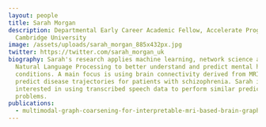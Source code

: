 ```yaml
---
layout: people
title: Sarah Morgan
description: Departmental Early Career Academic Fellow, Accelerate Programme,
  Cambridge University
image: /assets/uploads/sarah_morgan_885x432px.jpg
twitter: https://twitter.com/sarah_morgan_uk
biography: Sarah's research applies machine learning, network science and
  Natural Language Processing to better understand and predict mental health
  conditions. A main focus is using brain connectivity derived from MRI to
  predict disease trajectories for patients with schizophrenia. Sarah is also
  interested in using transcribed speech data to perform similar prediction
  problems.
publications:
  - multimodal-graph-coarsening-for-interpretable-mri-based-brain-graph-neural-network
---
```

